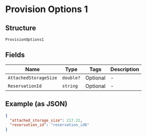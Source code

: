 
# Provision Options 1

## Structure

`ProvisionOptions1`

## Fields

| Name | Type | Tags | Description |
|  --- | --- | --- | --- |
| `AttachedStorageSize` | `double?` | Optional | - |
| `ReservationId` | `string` | Optional | - |

## Example (as JSON)

```json
{
  "attached_storage_size": 217.22,
  "reservation_id": "reservation_id6"
}
```

